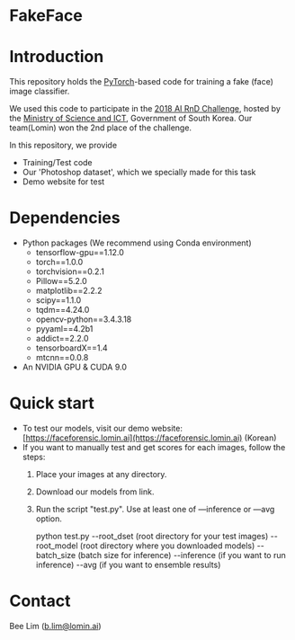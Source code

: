 # FakeFace

# Introduction

This repository holds the [PyTorch](http://pytorch.org)-based code for training a fake (face) image classifier.

We used this code to participate in the [2018 AI RnD Challenge](http://airndchallenge.com), hosted by the [Ministry of Science and ICT](http://msit.go.kr), Government of South Korea. Our team(Lomin) won the 2nd place of the challenge.

In this repository, we provide

- Training/Test code
- Our 'Photoshop dataset', which we specially made for this task
- Demo website for test

# Dependencies

- Python packages (We recommend using Conda environment)
    - tensorflow-gpu==1.12.0
    - torch==1.0.0
    - torchvision==0.2.1
    - Pillow==5.2.0
    - matplotlib==2.2.2
    - scipy==1.1.0
    - tqdm==4.24.0
    - opencv-python==3.4.3.18
    - pyyaml==4.2b1
    - addict==2.2.0
    - tensorboardX==1.4
    - mtcnn==0.0.8
- An NVIDIA GPU & CUDA 9.0

# Quick start

- To test our models, visit our demo website: [https://faceforensic.lomin.ai](https://faceforensic.lomin.ai) (Korean)
- If you want to manually test and get scores for each images, follow the steps:
    1. Place your images at any directory.
    2. Download our models from link.
    3. Run the script "test.py". Use at least one of —inference or —avg option.

        python test.py
        	--root_dset  (root directory for your test images)
        	--root_model (root directory where you downloaded models)
        	--batch_size (batch size for inference)
        	--inference  (if you want to run inference)
        	--avg        (if you want to ensemble results)

# Contact

Bee Lim (b.lim@lomin.ai)
